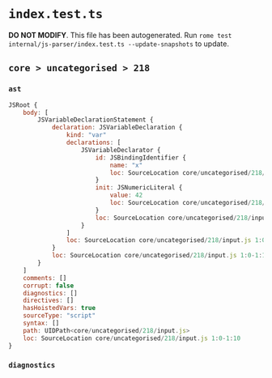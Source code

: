 # `index.test.ts`

**DO NOT MODIFY**. This file has been autogenerated. Run `rome test internal/js-parser/index.test.ts --update-snapshots` to update.

## `core > uncategorised > 218`

### `ast`

```javascript
JSRoot {
	body: [
		JSVariableDeclarationStatement {
			declaration: JSVariableDeclaration {
				kind: "var"
				declarations: [
					JSVariableDeclarator {
						id: JSBindingIdentifier {
							name: "x"
							loc: SourceLocation core/uncategorised/218/input.js 1:4-1:5 (x)
						}
						init: JSNumericLiteral {
							value: 42
							loc: SourceLocation core/uncategorised/218/input.js 1:8-1:10
						}
						loc: SourceLocation core/uncategorised/218/input.js 1:4-1:10
					}
				]
				loc: SourceLocation core/uncategorised/218/input.js 1:0-1:10
			}
			loc: SourceLocation core/uncategorised/218/input.js 1:0-1:10
		}
	]
	comments: []
	corrupt: false
	diagnostics: []
	directives: []
	hasHoistedVars: true
	sourceType: "script"
	syntax: []
	path: UIDPath<core/uncategorised/218/input.js>
	loc: SourceLocation core/uncategorised/218/input.js 1:0-1:10
}
```

### `diagnostics`

```

```
